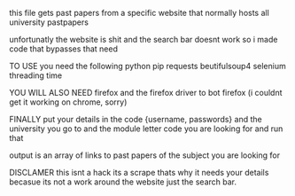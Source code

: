 this file gets past papers from a specific website that normally hosts all university pastpapers

unfortunatly the website is shit and the search bar doesnt work so i made code that bypasses that need

TO USE
you need the following
python
pip
requests
beutifulsoup4
selenium
threading
time

YOU WILL ALSO NEED
firefox and the firefox driver to bot firefox (i couldnt get it working on chrome, sorry)

FINALLY
put your details in the code {username, passwords} and the university you go to and the module letter code you are looking for and run that

output is an array of links to past papers of the subject you are looking for

DISCLAMER
this isnt a hack its a scrape thats why it needs your details becasue its not a work around the website just the search bar. 
